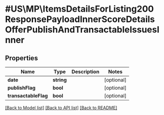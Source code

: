 # #US\MP\ItemsDetailsForListing200ResponsePayloadInnerScoreDetailsOfferPublishAndTransactableIssuesInner

## Properties

Name | Type | Description | Notes
------------ | ------------- | ------------- | -------------
**date** | **string** |  | [optional]
**publishFlag** | **bool** |  | [optional]
**transactableFlag** | **bool** |  | [optional]


[[Back to Model list]](../) [[Back to API list]](../../Api/US/MP) [[Back to README]](../../README.md)
